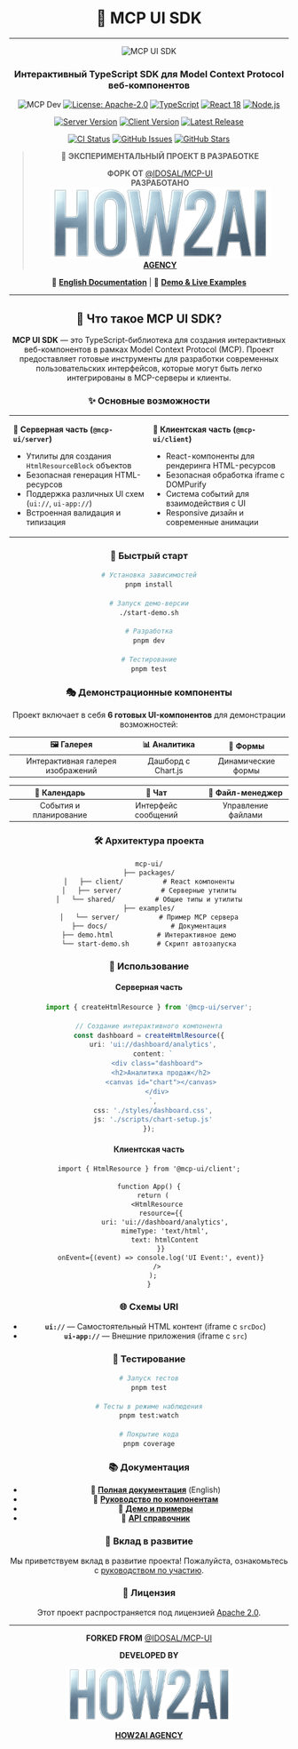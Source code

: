 <div align="center">

# 🎨 MCP UI SDK


---

<div align="center">


![MCP UI SDK](assets/img/mcp-panel.png)
### Интерактивный TypeScript SDK для Model Context Protocol веб-компонентов

![MCP Dev](https://badge.mcpx.dev?type=dev 'MCP Dev') [![License: Apache-2.0](https://img.shields.io/badge/License-Apache%202.0-blue.svg)](https://opensource.org/licenses/Apache-2.0) [![TypeScript](https://img.shields.io/badge/TypeScript-5.3+-3178c6.svg)](https://www.typescriptlang.org/) [![React 18](https://img.shields.io/badge/React-18+-61dafb.svg)](https://reactjs.org/) [![Node.js](https://img.shields.io/badge/Node.js-18+-339933.svg)](https://nodejs.org/)

<p align="center">
  <a href="https://www.npmjs.com/package/@mcp-ui/server"><img src="https://img.shields.io/npm/v/@mcp-ui/server?label=server&color=green" alt="Server Version"></a>
  <a href="https://www.npmjs.com/package/@mcp-ui/client"><img src="https://img.shields.io/npm/v/@mcp-ui/client?label=client&color=blue" alt="Client Version"></a>
  <a href="https://github.com/ivan-meer/mcp-ui/releases"><img src="https://img.shields.io/github/v/release/ivan-meer/mcp-ui?color=brightgreen" alt="Latest Release"></a>
</p>

<p align="center">
  <a href="https://github.com/ivan-meer/mcp-ui/actions"><img src="https://img.shields.io/github/actions/workflow/status/ivan-meer/mcp-ui/ci.yml?branch=main" alt="CI Status"></a>
  <a href="https://github.com/ivan-meer/mcp-ui/issues"><img src="https://img.shields.io/github/issues/ivan-meer/mcp-ui" alt="GitHub Issues"></a>
  <a href="https://github.com/ivan-meer/mcp-ui/stargazers"><img src="https://img.shields.io/github/stars/ivan-meer/mcp-ui?style=social" alt="GitHub Stars"></a>
</p>

> 🚧 **ЭКСПЕРИМЕНТАЛЬНЫЙ ПРОЕКТ В РАЗРАБОТКЕ**
> 
> <p align="center">
>  <strong>ФОРК ОТ</strong> <a href="https://github.com/idosal/mcp-ui">@IDOSAL/MCP-UI</a><br/>
>  <strong>РАЗРАБОТАНО</strong><br/>
>  <img src="assets/img/how2ai-text-banner.png" alt="banner HOW2AI" width="400"/><br/>
>  <a href="https://how2ai.info"><strong>AGENCY</strong></a>
> </p>

📖 **[English Documentation](./docs/DOCUMENTATION.md)** | 🎯 **[Demo & Live Examples](./demo.html)**

</div>

---

## 🎯 Что такое MCP UI SDK?

**MCP UI SDK** — это TypeScript-библиотека для создания интерактивных веб-компонентов в рамках Model Context Protocol (MCP). Проект предоставляет готовые инструменты для разработки современных пользовательских интерфейсов, которые могут быть легко интегрированы в MCP-серверы и клиенты.

### ✨ Основные возможности

<table>
<tr>
<td width="50%">

**🔧 Серверная часть (`@mcp-ui/server`)**
- Утилиты для создания `HtmlResourceBlock` объектов
- Безопасная генерация HTML-ресурсов
- Поддержка различных UI схем (`ui://`, `ui-app://`)
- Встроенная валидация и типизация

</td>
<td width="50%">

**🎨 Клиентская часть (`@mcp-ui/client`)**
- React-компоненты для рендеринга HTML-ресурсов
- Безопасная обработка iframe с DOMPurify
- Система событий для взаимодействия с UI
- Responsive дизайн и современные анимации

</td>
</tr>
</table>

### 🚀 Быстрый старт

```bash
# Установка зависимостей
pnpm install

# Запуск демо-версии
./start-demo.sh

# Разработка
pnpm dev

# Тестирование
pnpm test
```

### 🎭 Демонстрационные компоненты

Проект включает в себя **6 готовых UI-компонентов** для демонстрации возможностей:

<div align="center">

| 🖼️ **Галерея** | 📊 **Аналитика** | 📝 **Формы** |
|:---:|:---:|:---:|
| Интерактивная галерея изображений | Дашборд с Chart.js | Динамические формы |

| 📅 **Календарь** | 💬 **Чат** | 📁 **Файл-менеджер** |
|:---:|:---:|:---:|
| События и планирование | Интерфейс сообщений | Управление файлами |

</div>

### 🛠️ Архитектура проекта

```
mcp-ui/
├── packages/
│   ├── client/          # React компоненты
│   ├── server/          # Серверные утилиты
│   └── shared/          # Общие типы и утилиты
├── examples/
│   └── server/          # Пример MCP сервера
├── docs/                # Документация
├── demo.html           # Интерактивное демо
└── start-demo.sh       # Скрипт автозапуска
```

### 🎯 Использование

#### Серверная часть

```typescript
import { createHtmlResource } from '@mcp-ui/server';

// Создание интерактивного компонента
const dashboard = createHtmlResource({
  uri: 'ui://dashboard/analytics',
  content: `
    <div class="dashboard">
      <h2>Аналитика продаж</h2>
      <canvas id="chart"></canvas>
    </div>
  `,
  css: './styles/dashboard.css',
  js: './scripts/chart-setup.js'
});
```

#### Клиентская часть

```tsx
import { HtmlResource } from '@mcp-ui/client';

function App() {
  return (
    <HtmlResource
      resource={{
        uri: 'ui://dashboard/analytics',
        mimeType: 'text/html',
        text: htmlContent
      }}
      onEvent={(event) => console.log('UI Event:', event)}
    />
  );
}
```

### 🌐 Схемы URI

- **`ui://`** — Самостоятельный HTML контент (iframe с `srcDoc`)
- **`ui-app://`** — Внешние приложения (iframe с `src`)

### 🧪 Тестирование

```bash
# Запуск тестов
pnpm test

# Тесты в режиме наблюдения
pnpm test:watch

# Покрытие кода
pnpm coverage
```

### 📚 Документация

- 📖 **[Полная документация](./docs/DOCUMENTATION.md)** (English)
- 🎯 **[Руководство по компонентам](./docs/COMPONENTS.md)**
- 🚀 **[Демо и примеры](./docs/DEMO_GUIDE.md)**
- 🔧 **[API справочник](./docs/API.md)**

### 🤝 Вклад в развитие

Мы приветствуем вклад в развитие проекта! Пожалуйста, ознакомьтесь с [руководством по участию](./CONTRIBUTING.md).

### 📄 Лицензия

Этот проект распространяется под лицензией [Apache 2.0](./LICENSE).

---

<div align="center">
  <p><strong>FORKED FROM</strong> <a href="https://github.com/idosal/mcp-ui">@IDOSAL/MCP-UI</a></p>
  <p><strong>DEVELOPED BY</strong></p>
  <img src="assets/img/how2ai-text-banner.png" alt="HOW2AI Agency" width="300"/>
  <p><a href="https://how2ai.info"><strong>HOW2AI AGENCY</strong></a></p>
